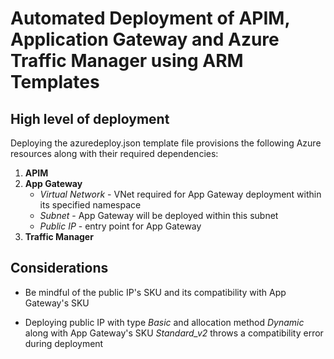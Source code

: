 # Automated Deployment of APIM, Application Gateway and Azure Traffic Manager using ARM Templates

## High level of deployment
Deploying the azuredeploy.json template file provisions the following Azure resources along with their required dependencies:
1. **APIM**
2. **App Gateway**
   - *Virtual Network* - VNet required for App Gateway deployment within its specified namespace
   - *Subnet* - App Gateway will be deployed within this subnet
   - *Public IP* - entry point for App Gateway
3. **Traffic Manager**

## Considerations
* Be mindful of the public IP's SKU and its compatibility with App Gateway's SKU
 - Deploying public IP with type *Basic* and allocation method *Dynamic* along with App Gateway's SKU *Standard_v2* throws a compatibility error during deployment
